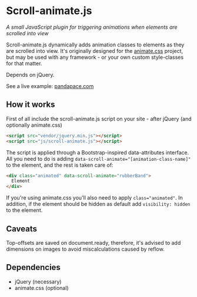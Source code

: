 # Scroll-animate.js
*A small JavaScript plugin for triggering animations when elements are scrolled into view*

Scroll-animate.js dynamically adds animation classes to elements as they are scrolled into view. It's originally designed for the [animate.css](https://daneden.github.io/animate.css/) project, but may be used with any framework - or your own custom style-classes for that matter. 

Depends on jQuery.

See a live example: [pandapace.com](https://www.pandapace.com/)

## How it works

First of all include the scroll-animate.js script on your site - after jQuery (and optionally animate.css)

```html
<script src="vendor/jquery.min.js"></script> 
<script src="js/scroll-animate.js"></script>
```

The script is applied through a Bootstrap-inspired data-attributes interface. All you need to do is adding `data-scroll-animate="[animation-class-name]"` to the element, and the rest is taken care of:

```html
<div class="animated" data-scroll-animate="rubberBand">
  Element
</div>
```

If you're using animate.css you'll also need to apply `class="animated"`. In addition, if the element should be hidden as default add `visibility: hidden` to the element.

## Caveats 
Top-offsets are saved on document.ready, therefore, it's advised to add dimensions on images to avoid miscalculations caused by reflow.

## Dependencies

* jQuery (necessary)
* animate.css (optional)
